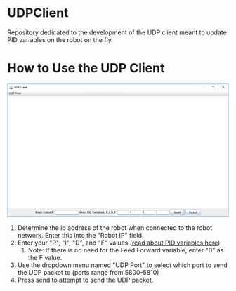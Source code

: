 # UDPClient
Repository dedicated to the development of the UDP client meant to update PID variables on the robot on the fly.

# How to Use the UDP Client
![Image of UDP Client](https://github.com/Team1100/UDPClient/blob/master/UDP.PNG)

1. Determine the ip address of the robot when connected to the robot network. Enter this into the "Robot IP" field.
1. Enter your "P", "I", "D", and "F" values ([read about PID variables here](https://frc-pdr.readthedocs.io/en/latest/control/pid_control.html))
    1. Note: If there is no need for the Feed Forward variable, enter "0" as the F value.
1. Use the dropdown menu named "UDP Port" to select which port to send the UDP packet to (ports range from 5800-5810)
1. Press send to attempt to send the UDP packet.
